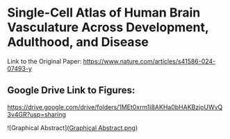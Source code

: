 # Single-Cell Atlas of Human Brain Vasculature Across Development, Adulthood, and Disease
Link to the Original Paper:
https://www.nature.com/articles/s41586-024-07493-y

## Google Drive Link to Figures: 
https://drive.google.com/drive/folders/1MEt0xrm1i8AKHa0bHAKBzjoUWvQ3v4GR?usp=sharing

![Graphical Abstract]([Graphical Abstract.png](https://github.com/FaragMamdouh/Reproducing-Human-Brain-Vasculature-Atlas/blob/main/Graphical%20Abstract.png))


